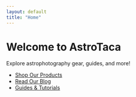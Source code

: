 ```yaml
---
layout: default
title: "Home"
---
```


# Welcome to AstroTaca

Explore astrophotography gear, guides, and more!

- [Shop Our Products](/products/)
- [Read Our Blog](/blog/)
- [Guides & Tutorials](/guides/)
